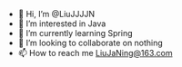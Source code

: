 - 👋 Hi, I’m @LiuJJJJN
- 👀 I’m interested in Java
- 🌱 I’m currently learning Spring
- 💞️ I’m looking to collaborate on nothing
- 📫 How to reach me LiuJaNing@163.com

<!---
LiuJJJJN/LiuJJJJN is a ✨ special ✨ repository because its `README.md` (this file) appears on your GitHub profile.
You can click the Preview link to take a look at your changes.
--->

